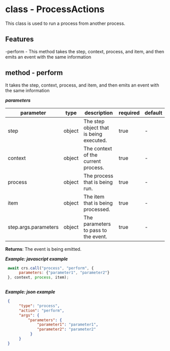 # class - ProcessActionsThis class is used to run a process from another process.  ## Features -perform - This method takes the step, context, process, and item, and then emits an event with the same information  ## method - performIt takes the step, context, process, and item, and then emits an event with the same information***parameters***|parameter|type|description|required|default||---------|----|-----------|--------|-------||step|object|The step object that is being executed.|true|-||context|object|The context of the current process.|true|-||process|object|The process that is being run.|true|-||item|object|The item that is being processed.|true|-||step.args.parameters|object|The parameters to pass to the event.|true|-|**Returns**: The event is being emitted.  ***Example: javascript example***```js await crs.call("process", "perform", {        parameters: {"parameter1", "parameter2"}   }, context, process, item);    ```***Example: json example***```json {        "type": "process",        "action": "perform",        "args": {            "parameters": {                "parameter1": "parameter1",                "parameter2": "parameter2"             }        }   }  ```